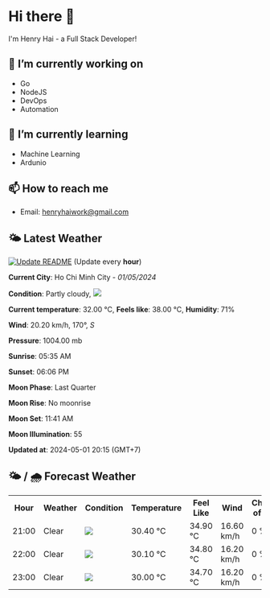 # Hi there 👋

I'm Henry Hai - a Full Stack Developer!

## 🔭 I’m currently working on

- Go
- NodeJS
- DevOps
- Automation

## 🌱 I’m currently learning

- Machine Learning
- Ardunio

## 📫 How to reach me

- Email: <henryhaiwork@gmail.com>

## 🌤️ Latest Weather
[![Update README](https://github.com/henry0hai/henry0hai/actions/workflows/udpateReadme.yml/badge.svg)](https://github.com/henry0hai/henry0hai/actions/workflows/udpateReadme.yml)
(Update every **hour**)
<!-- CURRENT_WEATHER:START -->
**Current City**: Ho Chi Minh City - *01/05/2024*

**Condition**: Partly cloudy, <img src="https://cdn.weatherapi.com/weather/64x64/night/116.png"/>

**Current temperature**: 32.00 °C, **Feels like**: 38.00 °C, **Humidity**: 71%

**Wind**: 20.20 km/h, 170°, *S*

**Pressure**: 1004.00 mb

**Sunrise**: 05:35 AM

**Sunset**: 06:06 PM

**Moon Phase**: Last Quarter

**Moon Rise**: No moonrise

**Moon Set**: 11:41 AM

**Moon Illumination**: 55

**Updated at**: 2024-05-01 20:15 (GMT+7)<!-- CURRENT_WEATHER:END -->

## 🌤️ / 🌧️ Forecast Weather
<!-- FORECAST_WEATHER:START -->
<table>
		<tr>
			<th>Hour</th>
			<th>Weather</th>
			<th>Condition</th>
			<th>Temperature</th>
			<th>Feel Like</th>
			<th>Wind</th>
			<th>Chance of Rain</th>
		</tr>
				<tr>
					<td>21:00</td>
					<td>Clear </td>
					<td><img src='https://cdn.weatherapi.com/weather/64x64/night/113.png'/></td>
					<td>30.40 °C</td>
					<td>34.90 °C</td>
					<td>16.60 km/h</td>
					<td>0 %</td>
				</tr>
				<tr>
					<td>22:00</td>
					<td>Clear </td>
					<td><img src='https://cdn.weatherapi.com/weather/64x64/night/113.png'/></td>
					<td>30.10 °C</td>
					<td>34.80 °C</td>
					<td>16.20 km/h</td>
					<td>0 %</td>
				</tr>
				<tr>
					<td>23:00</td>
					<td>Clear </td>
					<td><img src='https://cdn.weatherapi.com/weather/64x64/night/113.png'/></td>
					<td>30.00 °C</td>
					<td>34.70 °C</td>
					<td>16.20 km/h</td>
					<td>0 %</td>
				</tr>
</table>
<!-- FORECAST_WEATHER:END -->
